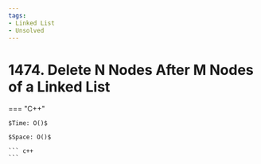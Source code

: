 ```yaml
---
tags:
- Linked List
- Unsolved
---
```



# 1474. Delete N Nodes After M Nodes of a Linked List

=== "C++"

    $Time: O()$

    $Space: O()$

    ``` c++
    ```